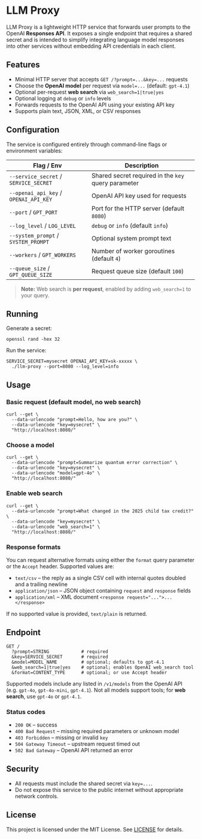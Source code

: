 # LLM Proxy

LLM Proxy is a lightweight HTTP service that forwards user prompts to the
OpenAI **Responses API**. It exposes a single endpoint that requires a shared
secret and is intended to simplify integrating language model responses into
other services without embedding API credentials in each client.

## Features

- Minimal HTTP server that accepts `GET /?prompt=...&key=...` requests
- Choose the **OpenAI model** per request via `model=...` (default: `gpt-4.1`)
- Optional per-request **web search** via `web_search=1|true|yes`
- Optional logging at `debug` or `info` levels
- Forwards requests to the OpenAI API using your existing API key
- Supports plain text, JSON, XML, or CSV responses

## Configuration

The service is configured entirely through command-line flags or environment
variables:

| Flag / Env                            | Description                                         |
|---------------------------------------|-----------------------------------------------------|
| `--service_secret` / `SERVICE_SECRET` | Shared secret required in the `key` query parameter |
| `--openai_api_key` / `OPENAI_API_KEY` | OpenAI API key used for requests                    |
| `--port` / `GPT_PORT`                 | Port for the HTTP server (default `8080`)           |
| `--log_level` / `LOG_LEVEL`           | `debug` or `info` (default `info`)                  |
| `--system_prompt` / `SYSTEM_PROMPT`   | Optional system prompt text                         |
| `--workers` / `GPT_WORKERS`           | Number of worker goroutines (default `4`)           |
| `--queue_size` / `GPT_QUEUE_SIZE`     | Request queue size (default `100`)                  |

> **Note:** Web search is **per request**, enabled by adding `web_search=1` to your query.

## Running

Generate a secret:

```shell
openssl rand -hex 32
````

Run the service:

```shell
SERVICE_SECRET=mysecret OPENAI_API_KEY=sk-xxxxx \
  ./llm-proxy --port=8080 --log_level=info
```

## Usage

### Basic request (default model, no web search)

```shell
curl --get \
  --data-urlencode "prompt=Hello, how are you?" \
  --data-urlencode "key=mysecret" \
  "http://localhost:8080/"
```

### Choose a model

```shell
curl --get \
  --data-urlencode "prompt=Summarize quantum error correction" \
  --data-urlencode "key=mysecret" \
  --data-urlencode "model=gpt-4o" \
  "http://localhost:8080/"
```

### Enable web search

```shell
curl --get \
  --data-urlencode "prompt=What changed in the 2025 child tax credit?" \
  --data-urlencode "key=mysecret" \
  --data-urlencode "web_search=1" \
  "http://localhost:8080/"
```

### Response formats

You can request alternative formats using either the `format` query parameter or
the `Accept` header. Supported values are:

* `text/csv` – the reply as a single CSV cell with internal quotes doubled
  and a trailing newline
* `application/json` – JSON object containing `request` and `response` fields
* `application/xml` – XML document `<response request="...">...</response>`

If no supported value is provided, `text/plain` is returned.

## Endpoint

```
GET /
  ?prompt=STRING            # required
  &key=SERVICE_SECRET       # required
  &model=MODEL_NAME         # optional; defaults to gpt-4.1
  &web_search=1|true|yes    # optional; enables OpenAI web_search tool
  &format=CONTENT_TYPE      # optional; or use Accept header
```

Supported models include any listed in `/v1/models` from the OpenAI API
(e.g. `gpt-4o`, `gpt-4o-mini`, `gpt-4.1`).
Not all models support tools; for **web search**, use `gpt-4o` or `gpt-4.1`.

### Status codes

* `200 OK` – success
* `400 Bad Request` – missing required parameters or unknown model
* `403 Forbidden` – missing or invalid `key`
* `504 Gateway Timeout` – upstream request timed out
* `502 Bad Gateway` – OpenAI API returned an error

## Security

* All requests must include the shared secret via `key=...`.
* Do not expose this service to the public internet without appropriate network controls.

## License

This project is licensed under the MIT License. See [LICENSE](MIT-LICENSE) for
details.
